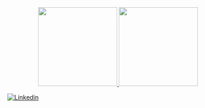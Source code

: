 <div align="center">
  <a href="https://github.com/fbaiex">
  <img height="180em" src="https://github-readme-stats.vercel.app/api?username=fbaiex&show_icons=true&theme=dark&include_all_commits=true&count_private=true"/>
  <img height="180em" src="https://github-readme-stats.vercel.app/api/top-langs/?username=fbaiex&layout=compact&langs_count=7&theme=dark"/>
</div>

  [![Linkedin](https://img.shields.io/badge/LinkedIn-0077B5?style=for-the-badge&logo=linkedin&logoColor=white)](https://www.linkedin.com/in/fabioaiexalves/)
